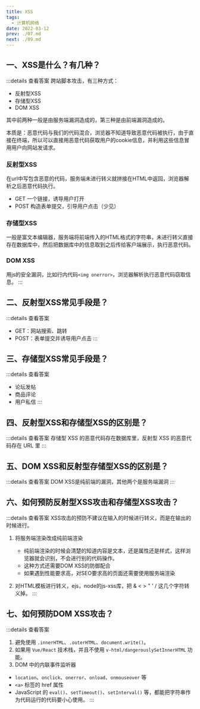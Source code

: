 ```yaml
---
title: XSS
tags: 
  - 计算机网络
date: 2022-03-12
prev: ./07.md
next: ./09.md
---
```


## 一、XSS是什么？有几种？

:::details 查看答案
跨站脚本攻击，有三种方式：
  - 反射型XSS
  - 存储型XSS
  - DOM XSS

其中前两种一般是由服务端漏洞造成的，第三种是由前端漏洞造成的。

本质是：恶意代码与我们的代码混合，浏览器不知道导致恶意代码被执行，由于直接在终端，所以可以直接用恶意代码获取用户的cookie信息，并利用这些信息冒用用户向网站发请求。

### 反射型XSS
在url中写包含恶意的代码，服务端未进行转义就拼接在HTML中返回，浏览器解析之后恶意代码执行。
  - GET 一个链接，诱导用户打开
  - POST 构造表单提交，引导用户点击（少见）

### 存储型XSS
一般是富文本编辑器，服务端将前端传入的HTML格式的字符串，未进行转义直接存在数据库中，然后把数据库中的信息取到之后传给客户端展示，执行恶意代码。
### DOM XSS
用js的安全漏洞，比如行内代码`<img onerror>`，浏览器解析执行恶意代码窃取信息。
:::

## 二、反射型XSS常见手段是？
:::details 查看答案
- GET：网站搜索、跳转
- POST：表单提交并诱导用户点击
:::

## 三、存储型XSS常见手段是？
:::details 查看答案
- 论坛发帖
- 商品评论
- 用户私信
:::

## 四、反射型XSS和存储型XSS的区别是？
:::details 查看答案
存储型 XSS 的恶意代码存在数据库里，反射型 XSS 的恶意代码存在 URL 里
:::

## 五、DOM XSS和反射型存储型XSS的区别是？
:::details 查看答案
DOM XSS是纯前端的漏洞，其他两个是服务端漏洞
:::

## 六、如何预防反射型XSS攻击和存储型XSS攻击？
:::details 查看答案
XSS攻击的预防不建议在输入的时候进行转义，而是在输出的时候进行。
1. 将服务端渲染改成纯前端渲染
    + 纯前端渲染的时候会清楚的知道内容是文本，还是属性还是样式，这样浏览器就会识别，不会进行别的代码操作。
    + 这种方式还需要DOM XSS的防御配合
    + 如果遇到性能要求高，对SEO要求高的页面还需要使用服务端渲染

2. 对HTML模板进行转义，ejs，node的js-xss库，把 & < > " ' / 这几个字符转义掉。
:::

## 七、如何预防DOM XSS攻击？
:::details 查看答案
1. 避免使用 `.innerHTML`、`.outerHTML`、`document.write()`。
2. 如果用 `Vue/React` 技术栈，并且不使用 `v-html/dangerouslySetInnerHTML` 功能。
3. DOM 中的内联事件监听器
  + `location`、`onclick`、`onerror`、`onload`、`onmouseover` 等
  + `<a>` 标签的 href 属性
  + JavaScript 的 `eval()`、`setTimeout()`、`setInterval()` 等，都能把字符串作为代码运行的代码要小心使用。
:::